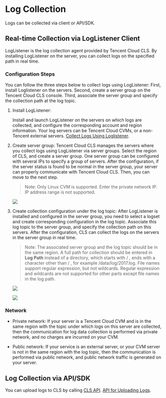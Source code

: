 # Log Collection

Logs can be collected via client or API/SDK.

## Real-time Collection via LogListener Client

LogListener is the log collection agent provided by Tencent Cloud CLS. By installing LogListener on the server, you can collect logs on the specified path in real time.

### Configuration Steps

You can follow the three steps below to collect logs using LogListener: First, install Loglistener on the servers. Second, create a server group on the Tencent Cloud CLS console. Third, associate the server group and specify the collection path at the log topic.

1. Install LogListener:

   Install and launch LogListener on the servers on which logs are collected, and configure the corresponding account and region information. Your log servers can be Tencent Cloud CVMs, or a non-Tencent external servers. [Collect Logs Using Loglistener](https://cloud.tencent.com/document/product/614/11257).

2. Create server group: Tencent Cloud CLS manages the servers where you collect logs using LogListener via server groups. Select the region of CLS, and create a server group. One server group can be configured with several IPs to specify a group of servers. After the configuration, if the server status is found to be normal in the server group, your server can properly communicate with Tencent Cloud CLS. Then, you can move to the next step.

   > Note: Only Linux CVM is supported. Enter the private network IP. IP address range is not supported.

   ![](https://mc.qcloudimg.com/static/img/fc5f5aa393e6c2a8c99b4bba23a50744/image.png)

3. Create collection configuration under the log topic: After LogListener is installed and configured in the server group, you need to select a logset and create corresponding configuration in the log topic. Associate this log topic to the server group, and specify the collection path on this servers. After the configuration, CLS can collect the logs on the servers in the server group in real time.

   > Note: The associated server group and the log topic should be in the same region. A full path for collection should be entered in **Log Path** instead of a directory, which starts with / , ends with a character other than / , for example /data/log/2017.log. File names support regular expression, but not wildcards. Regular expression and wildcards are not supported for other parts except file names in the log path.

   ![](https://mc.qcloudimg.com/static/img/99a94ecc98ad0252e4a7bd253ffd0016/image.png)

   ![](https://mc.qcloudimg.com/static/img/6420a890c7f93d77b51160eff67d704f/image.png)

### Network

- Private network: If your server is a Tencent Cloud CVM and is in the same region with the topic under which logs on this server are collected, then the communication for log data collection is performed via private network, and no charges are incurred on your CVM.


- Public network: If your service is an external server, or your CVM server is not in the same region with the log topic, then the communication is performed via public network, and public network traffic is generated on your server.


## Log Collection via API/SDK

You can upload logs to CLS by calling [CLS API](https://cloud.tencent.com/document/product/614/12445). [API for Uploading Logs](https://cloud.tencent.com/document/product/614/12406).
